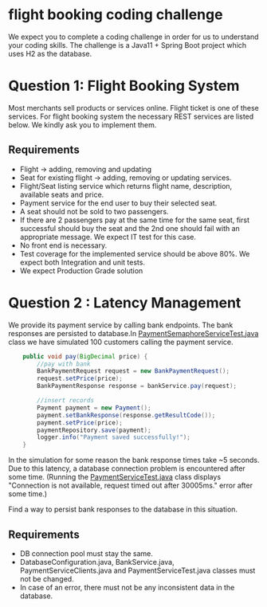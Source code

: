 # flight booking coding challenge


We expect you to complete a coding challenge in order for us to understand your coding skills. 
The challenge is a Java11 + Spring Boot project which uses H2 as the database.


# Question 1: Flight Booking System

Most merchants sell products or services online. Flight ticket is one of these services.
For flight booking system the necessary REST services are listed below. We kindly ask you to implement them.

## Requirements

* Flight -> adding, removing and updating
* Seat for existing flight -> adding, removing or updating services. 
* Flight/Seat listing service which returns flight name, description, available seats and price.
* Payment service for the end user to buy their selected seat.
* A seat should not be sold to two passengers.
* If there are 2 passengers pay at the same time for the same seat, first successful should buy the seat and the 2nd one should fail with an appropriate message. We expect IT test for this case.
* No front end is necessary.
* Test coverage for the implemented service should be above 80%. We expect both Integration and unit tests.
* We expect Production Grade solution

# Question 2 : Latency Management

We provide its payment service by calling bank endpoints. The bank responses are persisted to database.In [PaymentSemaphoreServiceTest.java](src/test/java/com/furkan/booking/service/PaymentSemaphoreServiceTest.java)
class we have simulated 100 customers calling the payment service.

```java
    public void pay(BigDecimal price) {
        //pay with bank
        BankPaymentRequest request = new BankPaymentRequest();
        request.setPrice(price);
        BankPaymentResponse response = bankService.pay(request);

        //insert records
        Payment payment = new Payment();
        payment.setBankResponse(response.getResultCode());
        payment.setPrice(price);
        paymentRepository.save(payment);
        logger.info("Payment saved successfully!");
    }
```

In the simulation for some reason the bank response times take ~5 seconds. Due to this latency, a database connection problem is encountered after some time. (Running the [PaymentServiceTest.java](src/test/java/com/furkan/challenge/service/PaymentServiceTest.java)
class displays "Connection is not available, request timed out after 30005ms." error after some time.)

Find a way to persist bank responses to the database in this situation.

## Requirements

* DB connection pool must stay the same.
* DatabaseConfiguration.java, BankService.java, PaymentServiceClients.java and PaymentServiceTest.java classes must not be changed.
* In case of an error, there must not be any inconsistent data in the database.





